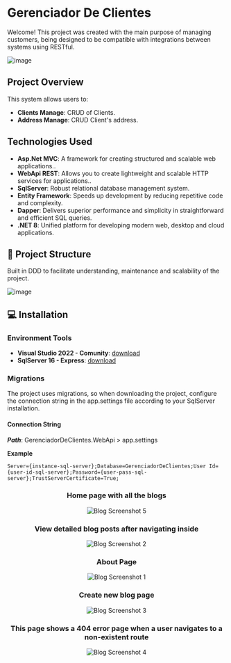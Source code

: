# Gerenciador De Clientes

Welcome! This project was created with the main purpose of managing customers, being designed to be compatible with integrations between systems using RESTful.

![image](https://github.com/evilonvieira/GerenciadorDeClientes/blob/feature/estruturacao/docs/images/sytem.png)

## Project Overview

This system allows users to:

- **Clients Manage**: CRUD of Clients.
- **Address Manage**: CRUD Client's address.

## Technologies Used

- **Asp.Net MVC**: A framework for creating structured and scalable web applications..
- **WebApi REST**: Allows you to create lightweight and scalable HTTP services for applications..
- **SqlServer**: Robust relational database management system.
- **Entity Framework**: Speeds up development by reducing repetitive code and complexity.
- **Dapper**: Delivers superior performance and simplicity in straightforward and efficient SQL queries.
- **.NET 8**: Unified platform for developing modern web, desktop and cloud applications.

## 📁 Project Structure

Built in DDD to facilitate understanding, maintenance and scalability of the project.

![image](https://github.com/evilonvieira/GerenciadorDeClientes/blob/feature/estruturacao/docs/images/project_structure_2.png)

## :computer: Installation

### Environment Tools

- **Visual Studio 2022 - Comunity**: [download](https://visualstudio.microsoft.com/pt-br/vs/community/)
- **SqlServer 16 - Express**: [download](https://www.microsoft.com/pt-br/sql-server/sql-server-downloads)

### Migrations

The project uses migrations, so when downloading the project, configure the connection string in the app.settings file according to your SqlServer installation.

#### Connection String

***Path***: GerenciadorDeClientes.WebApi > app.settings

**Example**
```
Server={instance-sql-server};Database=GerenciadorDeClientes;User Id={user-id-sql-server};Password={user-pass-sql-server};TrustServerCertificate=True;
```

<div style="text-align: center;">

### Home page with all the blogs

![Blog Screenshot 5](preview/5.png)

### View detailed blog posts after navigating inside

![Blog Screenshot 2](preview/2.png)

### About Page

![Blog Screenshot 1](preview/1.png)

### Create new blog page

![Blog Screenshot 3](preview/3.png)

### This page shows a 404 error page when a user navigates to a non-existent route

![Blog Screenshot 4](preview/4.png)

</div>